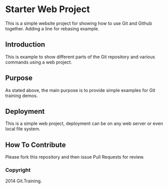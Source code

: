 # Starter Web Project

This is a simple website project for showing how to use Git and
Github together. Adding a line for rebasing example.

## Introduction

This is example to show different parts of the Git
repository and various commands using a web project.

## Purpose

As stated above, the main purpose is to provide simple
examples for Git training demos.

## Deployment

This is a simple web project, deployment can be on any web
server or even local file system.

## How To Contribute

Please fork this repository and then issue Pull Requests for
review.

### Copyright

2014 Git.Training.


